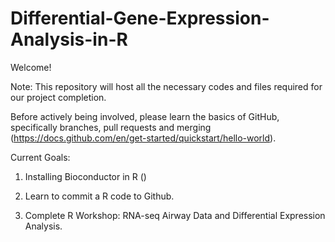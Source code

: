 # Differential-Gene-Expression-Analysis-in-R

Welcome!

Note: This repository will host all the necessary codes and files required for our project completion.

Before actively being involved, please learn the basics of GitHub, specifically branches, pull requests and merging (https://docs.github.com/en/get-started/quickstart/hello-world).

Current Goals:

1. Installing Bioconductor in R ()

2. Learn to commit a R code to Github.

3. Complete R Workshop: RNA-seq Airway Data and Differential Expression Analysis.


